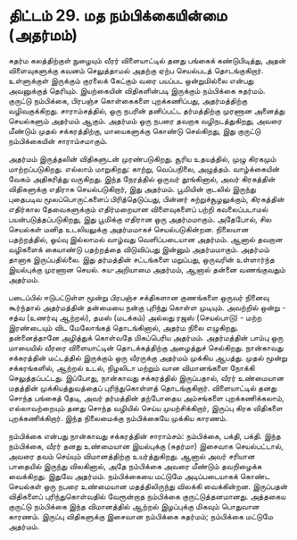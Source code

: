 # திட்டம் 29. மத நம்பிக்கையின்மை (அதர்மம்)

சுதர்ம கலத்திற்குள் நுழையும் வீரர் விளையாட்டில் தனது பங்கைக் கண்டுபிடித்து, அதன் விளைவுகளுக்கு கவனம் செலுத்தாமல் அதற்கு ஏற்ப செயல்படத் தொடங்குகிறார். உள்ளுக்குள் இருக்கும் குரலைக் கேட்கும் வரை பயப்பட ஒன்றுமில்லை என்பது அவனுக்குத் தெரியும். இயற்கையின் விதிகளின்படி இருக்கும் நம்பிக்கை சுதர்மம். குருட்டு நம்பிக்கை, பிரபஞ்ச கொள்கைகளை புறக்கணிப்பது, அதர்மத்திற்கு வழிவகுக்கிறது. சாராம்சத்தில், ஒரு நபரின் தனிப்பட்ட தர்மத்திற்கு முரணான அனைத்து செயல்களும் அதர்மம் ஆகும். அதர்மம் ஒரு நபரை தவறாக வழிநடத்துகிறது, அவரை மீண்டும் முதல் சக்கரத்திற்கு, மாயைகளுக்கு கொண்டு செல்கிறது, இது குருட்டு நம்பிக்கையின் சாராம்சமாகும்.

அதர்மம் இருத்தலின் விதிகளுடன் முரண்படுகிறது. சூரிய உதயத்தில், முழு கிரகமும் மாற்றப்படுகிறது. எல்லாம் மாறுகிறது: காற்று, வெப்பநிலை, அழுத்தம். வாழ்க்கையின் வேகம் அதிகரித்து வருகிறது. இந்த நேரத்தில் ஒருவர் தூங்கினால், அவர் கிரகத்தின் விதிகளுக்கு எதிராக செயல்படுகிறார், இது அதர்மம். பூமியின் குடலில் இருந்து புதைபடிவ மூலப்பொருட்களைப் பிரித்தெடுப்பது, பின்னர் சுற்றுச்சூழலுக்கும், கிரகத்தின் எதிர்கால தேவைகளுக்கும் எதிர்மறையான விளைவுகளைப் பற்றி கவலைப்படாமல் பயன்படுத்தப்படுகிறது, இது பூமிக்கு எதிரான ஒரு அதர்மமாகும். அதேபோல், சில செயல்கள் மனித உடலியலுக்கு அதர்மமாகச் செயல்படுகின்றன. நிலையான பதற்றத்தில், ஓய்வு இல்லாமல் வாழ்வது வெளிப்படையான அதர்மம். ஆனால் தவறான வழிகளைக் கையாண்டு பதற்றத்தை விடுவிப்பது இன்னும் அதர்மமாகும். அதர்மம் தானாக இருப்பதில்லை. இது தர்மத்தின் சட்டங்களை மறுப்பது, ஒருவரின் உள்ளார்ந்த இயல்புக்கு முரணான செயல். சுய-அறியாமை அதர்மம், ஆனால் தன்னை வணங்குவதும் அதர்மம்.

படைப்பில் ஈடுபட்டுள்ள மூன்று பிரபஞ்ச சக்திகளான குணங்களை ஒருவர் நினைவு கூர்ந்தால் அதர்மத்தின் தன்மையை நன்கு புரிந்து கொள்ள முடியும். அவற்றில் ஒன்று - சத்வ (உணர்வு ஆற்றல்), தமஸ் (மடக்கம்) அல்லது ரஜஸ் (செயல்பாடு) - மற்ற இரண்டையும் விட மேலோங்கத் தொடங்கினால், அதர்ம நிலை எழுகிறது. தன்னைத்தானே அழித்துக் கொள்வதே மிகப்பெரிய அதர்மம். அதர்மத்தின் பாம்பு ஒரு மாயையில் வீரரை விளையாட்டின் தொடக்கத்திற்கு அழைத்துச் செல்கிறது. நான்காவது சக்கரத்தின் மட்டத்தில் இருக்கும் ஒரு வீரருக்கு அதர்மம் முக்கிய ஆபத்து. முதல் மூன்று சக்கரங்களில், ஆற்றல் உடல், நிழலிடா மற்றும் வான விமானங்களை நோக்கி செலுத்தப்பட்டது. இப்போது, நான்காவது சக்கரத்தில் இருப்பதால், வீரர் உண்மையான மதத்தின் முக்கியத்துவத்தைப் புரிந்துகொள்ளத் தொடங்குகிறார். விளையாட்டில் தனது சொந்த பங்கைத் தேடி, அவர் தர்மத்தின் தற்போதைய அம்சங்களை புறக்கணிக்கலாம், எல்லாவற்றையும் தனது சொந்த வழியில் செய்ய முயற்சிக்கிறார், இருப்பு கிரக விதிகளை புறக்கணிக்கிறார். இந்த நிலைமைக்கு நம்பிக்கையே முக்கிய காரணம்.

நம்பிக்கை என்பது நான்காவது சக்கரத்தின் சாராம்சம்: நம்பிக்கை, பக்தி, பக்தி. இந்த நம்பிக்கை, வீரர் தனது உண்மையான இயல்புக்கு (சுதர்மா) இசைவாக செயல்பட்டால், அவரை தவம் செய்யும் விமானத்திற்கு உயர்த்துகிறது. ஆனால் அவர் சரியான பாதையில் இருந்து விலகினால், அதே நம்பிக்கை அவரை மீண்டும் தவறிழைக்க வைக்கிறது. இதுவே அதர்மம். நம்பிக்கையை மட்டுமே அடிப்படையாகக் கொண்ட செயல்கள் ஒரு நபரை உண்மையான மதத்திலிருந்து விலக்கி வைக்கின்றன. இருப்பதன் விதிகளைப் புரிந்துகொள்வதில் வேரூன்றாத நம்பிக்கை குருட்டுத்தனமானது. அத்தகைய குருட்டு நம்பிக்கை இந்த விமானத்தில் ஆற்றல் இழப்புக்கு மிகவும் பொதுவான காரணம். இருப்பு விதிகளுக்கு இசைவான நம்பிக்கை சுதர்மம்; நம்பிக்கை மட்டுமே அதர்மம்.
